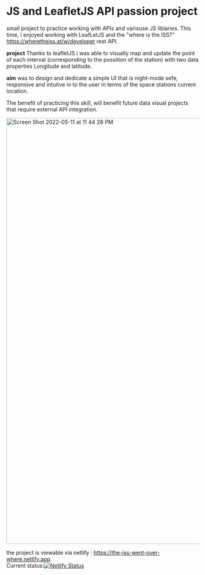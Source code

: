# JS and LeafletJS API passion project
small project to practice working with APIs and variouse JS liblaries. This time, I enjoyed working with LeafLetJS and the "where is the ISS?" https://wheretheiss.at/w/developer rest API. 

**project**
Thanks to leafletJS i was able to visually map and update the point of each interval (corresponding to the possition of the station) with two data properties Longitude and latitude. 

**aim**
was to design and dedicate a simple UI that is night-mode sefe, responsive and intuitve in to the user in terms of the space stations 
current location. 

The benefit of practicing this skill, will benefit future data visual projects that require external API integration. 


<img width="1113" alt="Screen Shot 2022-05-11 at 11 44 28 PM" src="https://user-images.githubusercontent.com/93401577/167978496-e731e2bf-62e4-4736-bcc6-c53569abccf2.png">


the project is viewable via netlify : https://the-iss-went-over-where.netlify.app. <br/>
Current status:[![Netlify Status](https://api.netlify.com/api/v1/badges/b9c2acb0-52e0-4b24-bffd-7cb209d7a6e1/deploy-status)](https://app.netlify.com/sites/the-iss-went-over-where/deploys)
